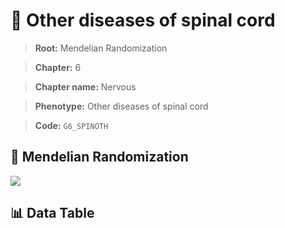 # 🧪 Other diseases of spinal cord

> **Root:** Mendelian Randomization

> **Chapter:** 6  

> **Chapter name:** Nervous

> **Phenotype:** Other diseases of spinal cord  

> **Code:** `G6_SPINOTH`

## 🧬 Mendelian Randomization  

<img src="/MR/Figures/Forward/G6_SPINOTH.png"/>

## 📊 Data Table

<CsvTableMRF src="/MR/Data/Forward/G6_SPINOTH.csv"/>
